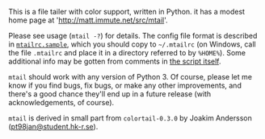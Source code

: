 This is a file tailer with color support, written in Python. it has a
modest home page at 'http://matt.immute.net/src/mtail'.

Please see usage (`mtail -?`) for details. The config file format is
described in [`mtailrc.sample`](mtailrc.sample), which you should copy to
`~/.mtailrc` (on Windows, call the file `.mtailrc` and place it in a directory
referred to by `%HOME%`). Some additional info may be gotten from comments in
[the script itself](mtail).

`mtail` should work with any version of Python 3. Of course, please let me know
if you find bugs, fix bugs, or make any other improvements, and there's a good
chance they'll end up in a future release (with acknowledgements, of course).

`mtail` is derived in small part from `colortail-0.3.0` by Joakim Andersson
(pt98jan@student.hk-r.se).
